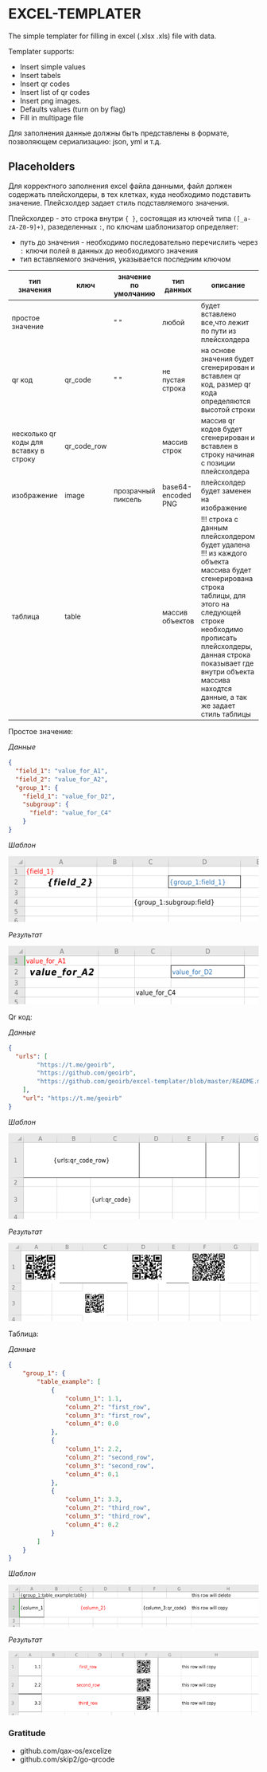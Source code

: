 # EXCEL-TEMPLATER

The simple templater for filling in excel (.xlsx .xls) file with data.

Templater supports:
* Insert simple values
* Insert tabels
* Insert qr codes
* Insert list of qr codes
* Insert png images.
* Defaults values (turn on by flag)
* Fill in multipage file

Для заполнения данные должны быть представлены в формате, позволяющем сериализацию: json, yml и т.д. 

## Placeholders

Для корректного заполнения excel файла данными, файл должен содержать плейсхолдeры, в тех клетках, куда необходимо подставить значение. Плейсхолдер задает стиль подставляемого значения.

Плейсхолдер - это строка внутри `{ }`, состоящая из ключей типа `([_a-zA-Z0-9]+)`, разеделенных `:`, по ключам шаблонизатор определяет:
- путь до значения - необходимо последовательно перечислить через `:` ключи полей в данных до необходимого значения
- тип вставляемого значения, указывается последним ключом
  
| тип значения                           | ключ        | значение по умолчанию | тип данных       | описание                                                                                            |
|----------------------------------------|-------------|-----------------------|------------------|-----------------------------------------------------------------------------------------------------|
| простое значение                       |             | " "                   | любой            | будет вставлено все,что лежит по пути из плейсхолдера                                               |
| qr код                                 | qr_code     | " "                   | не пустая строка | на основе значения будет сгенерирован и вставлен qr код, размер qr кода определяются высотой строки |
| несколько qr коды для вставку в строку | qr_code_row |                       | массив строк     | массив qr кодов будет сгенерирован и вставлен в строку начиная с позиции плейсхолдера               |
| изображение                            | image       | прозрачный пиксель    | base64-encoded PNG | плейсхолдер будет заменен на изображение  
| таблица                                | table       |                       | массив объектов  | !!! строка с данным плейсхолдером будет удалена !!! из каждого объекта массива будет сгенерирована строка таблицы, для этого на следующей строке необходимо прописать плейсхолдеры, данная строка показывает где внутри объекта массива находтся данные, а так же задает стиль таблицы |

Простое значение:

_Данные_

```json
{
  "field_1": "value_for_A1",
  "field_2": "value_for_A2",
  "group_1": {
    "field_1": "value_for_D2",
    "subgroup": {
      "field": "value_for_C4"
    }
}
```

_Шаблон_

![simple_value_template](images/simple_value_template.png)

_Результат_

![simple_value_result](images/simple_value_result.png)

Qr код:

_Данные_

```json
{
  "urls": [
		"https://t.me/geoirb",
		"https://github.com/geoirb",
		"https://github.com/geoirb/excel-templater/blob/master/README.md"
	],
	"url": "https://t.me/geoirb"
}
```

_Шаблон_

![qr_code_template](images/qr_code_template.png)

_Результат_

![qr_code_result](images/qr_code_result.png)


Таблица:

_Данные_

```json
{
	"group_1": {
		"table_example": [
			{
				"column_1": 1.1,
				"column_2": "first_row",
				"column_3": "first_row",
				"column_4": 0.0
			},
			{
				"column_1": 2.2,
				"column_2": "second_row",
				"column_3": "second_row",
				"column_4": 0.1
			},
			{
				"column_1": 3.3,
				"column_2": "third_row",
				"column_3": "third_row",
				"column_4": 0.2
			}
		]
	}
}
```

_Шаблон_

![table_template](images/table_template.png)

_Результат_

![table_result](images/table_result.png)

### Gratitude

- github.com/qax-os/excelize
- github.com/skip2/go-qrcode
